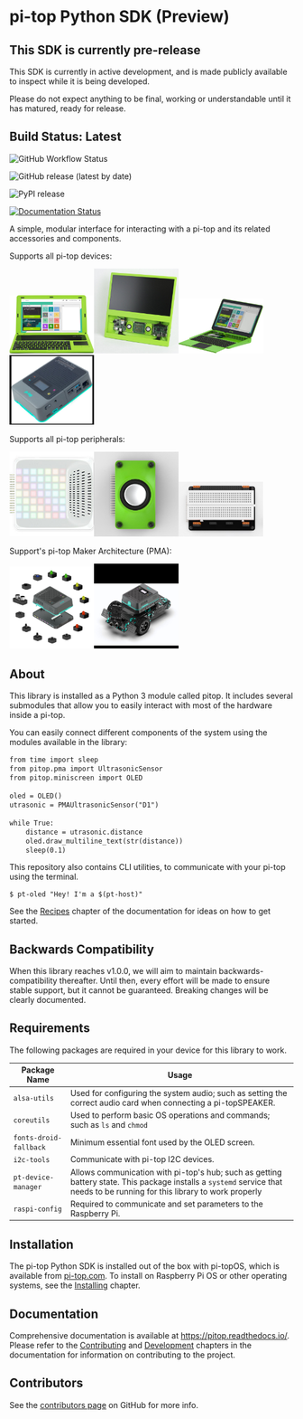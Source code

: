 pi-top Python SDK (Preview)
===========================

This SDK is currently pre-release
---------------------------------

This SDK is currently in active development, and is made publicly
available to inspect while it is being developed.

Please do not expect anything to be final, working or understandable
until it has matured, ready for release.

Build Status: Latest
--------------------

![GitHub Workflow Status](https://img.shields.io/github/workflow/status/pi-top/pi-top-Python-SDK/Build,%20Test%20and%20Publish)

![GitHub release (latest by date)](https://img.shields.io/github/v/release/pi-top/pi-top-Python-SDK)

![PyPI release](https://img.shields.io/pypi/v/pitop)

[![Documentation Status](https://readthedocs.com/projects/pi-top-pi-top-python-sdk/badge/?version=latest&token=13589f150cf192dcfc6ebfd53aae33164450aafd181c5e49018a21fd93149127)](https://docs.pi-top.com/python-sdk/latest/?badge=latest)

A simple, modular interface for interacting with a pi-top and its
related accessories and components.

Supports all pi-top devices:

<img src="docs/_static/devices/pi-top_1.jpg" width="150px"><img src="docs/_static/devices/pi-topCEED.jpg" width="150px"><img src="docs/_static/devices/pi-top_3.jpg" width="150px"><img src="docs/_static/devices/pi-top_4.jpg" width="150px">

Supports all pi-top peripherals:

<img src="docs/_static/peripherals/pi-topPULSE.jpg" width="150px"><img src="docs/_static/peripherals/pi-topSPEAKER.jpg" width="150px"><img src="docs/_static/peripherals/pi-topPROTO+.jpg" width="150px">

Support's pi-top Maker Architecture (PMA):

<img src="docs/_static/pma/foundation_kit/components_spread.jpg" width="150px"><img src="docs/_static/pma/robotics_kit/Alex.jpg" width="150px">

About
-----

This library is installed as a Python 3 module called <span
class="title-ref">pitop</span>. It includes several submodules that
allow you to easily interact with most of the hardware inside a pi-top.

You can easily connect different components of the system using the
modules available in the library:

    from time import sleep
    from pitop.pma import UltrasonicSensor
    from pitop.miniscreen import OLED

    oled = OLED()
    utrasonic = PMAUltrasonicSensor("D1")

    while True:
        distance = utrasonic.distance
        oled.draw_multiline_text(str(distance))
        sleep(0.1)

This repository also contains CLI utilities, to communicate with your
pi-top using the terminal.

    $ pt-oled "Hey! I'm a $(pt-host)"

See the [Recipes](https://pitop.readthedocs.io/en/stable/recipes.html)
chapter of the documentation for ideas on how to get started.

Backwards Compatibility
-----------------------

When this library reaches v1.0.0, we will aim to maintain
backwards-compatibility thereafter. Until then, every effort will be
made to ensure stable support, but it cannot be guaranteed. Breaking
changes will be clearly documented.

Requirements
------------

The following packages are required in your device for this library to
work.

| Package Name           | Usage                                                                                                                                                                       |
|------------------------|-----------------------------------------------------------------------------------------------------------------------------------------------------------------------------|
| `alsa-utils`           | Used for configuring the system audio; such as setting the correct audio card when connecting a pi-topSPEAKER.                                                              |
| `coreutils`            | Used to perform basic OS operations and commands; such as `ls` and `chmod`                                                                                                  |
| `fonts-droid-fallback` | Minimum essential font used by the OLED screen.                                                                                                                             |
| `i2c-tools`            | Communicate with pi-top I2C devices.                                                                                                                                        |
| `pt-device-manager`    | Allows communication with pi-top's hub; such as getting battery state. This package installs a `systemd` service that needs to be running for this library to work properly |
| `raspi-config`         | Required to communicate and set parameters to the Raspberry Pi.                                                                                                             |

Installation
------------

The pi-top Python SDK is installed out of the box with pi-topOS, which
is available from [pi-top.com](https://www.pi-top.com/products/os/). To
install on Raspberry Pi OS or other operating systems, see the
[Installing](https://pitop.readthedocs.io/en/stable/installing.html)
chapter.

Documentation
-------------

Comprehensive documentation is available at
<https://pitop.readthedocs.io/>. Please refer to the
[Contributing](https://pitop.readthedocs.io/en/stable/contributing.html)
and
[Development](https://pitop.readthedocs.io/en/stable/development.html)
chapters in the documentation for information on contributing to the
project.

Contributors
------------

See the [contributors
page](https://github.com/pi-top/pitop/graphs/contributors) on GitHub for
more info.
